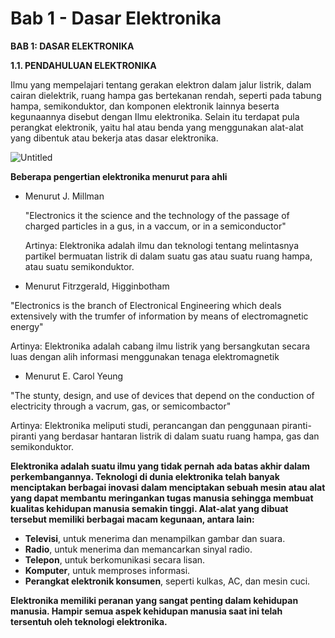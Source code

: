 # Bab 1 - Dasar Elektronika

**BAB 1: DASAR ELEKTRONIKA**

**1.1. PENDAHULUAN ELEKTRONIKA**

Ilmu yang mempelajari tentang gerakan elektron dalam jalur listrik, dalam cairan dielektrik, ruang hampa gas bertekanan rendah, seperti pada tabung hampa, semikonduktor, dan komponen elektronik lainnya beserta kegunaannya disebut dengan Ilmu elektronika. Selain itu terdapat pula perangkat elektronik, yaitu hal atau benda yang menggunakan alat-alat yang dibentuk atau bekerja atas dasar elektronika.

![Untitled](Bab%201%20-%20Dasar%20Elektronika%20681f63826a6945b788246035ca5d382d/Untitled.png)

**Beberapa pengertian elektronika menurut para ahli**

- Menurut J. Millman
    
    "Electronics it the science and the technology of the passage of charged particles in a gus, in a vaccum, or in a semiconductor"
    
    Artinya: Elektronika adalah ilmu dan teknologi tentang melintasnya partikel bermuatan listrik di dalam suatu gas atau suatu ruang hampa, atau suatu semikonduktor.
    
- Menurut Fitrzgerald, Higginbotham

"Electronics is the branch of Electronical Engineering which deals extensively with the trumfer of information by means of electromagnetic energy"

Artinya: Elektronika adalah cabang ilmu listrik yang bersangkutan secara luas dengan alih informasi menggunakan tenaga elektromagnetik

- Menurut E. Carol Yeung

"The stunty, design, and use of devices that depend on the conduction of electricity through a vacrum, gas, or semicombactor"

Artinya: Elektronika meliputi studi, perancangan dan penggunaan piranti-piranti yang berdasar hantaran listrik di dalam suatu ruang hampa, gas dan semikonduktor.

**Elektronika adalah suatu ilmu yang tidak pernah ada batas akhir dalam perkembangannya. Teknologi di dunia elektronika telah banyak menciptakan berbagai inovasi dalam menciptakan sebuah mesin atau alat yang dapat membantu meringankan tugas manusia sehingga membuat kualitas kehidupan manusia semakin tinggi. Alat-alat yang dibuat tersebut memiliki berbagai macam kegunaan, antara lain:**

- **Televisi**, untuk menerima dan menampilkan gambar dan suara.
- **Radio**, untuk menerima dan memancarkan sinyal radio.
- **Telepon**, untuk berkomunikasi secara lisan.
- **Komputer**, untuk memproses informasi.
- **Perangkat elektronik konsumen**, seperti kulkas, AC, dan mesin cuci.

**Elektronika memiliki peranan yang sangat penting dalam kehidupan manusia. Hampir semua aspek kehidupan manusia saat ini telah tersentuh oleh teknologi elektronika.**